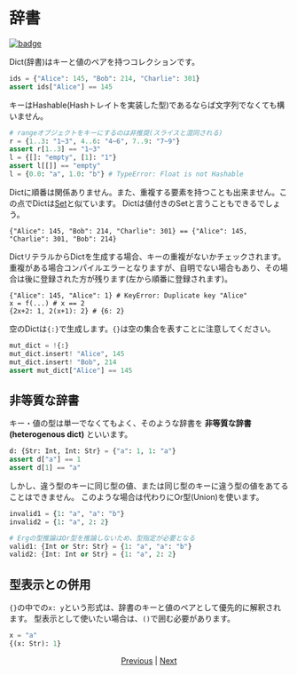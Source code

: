 # 辞書

[![badge](https://img.shields.io/endpoint.svg?url=https%3A%2F%2Fgezf7g7pd5.execute-api.ap-northeast-1.amazonaws.com%2Fdefault%2Fsource_up_to_date%3Fowner%3Derg-lang%26repos%3Derg%26ref%3Dmain%26path%3Ddoc/EN/syntax/11_dict.md%26commit_hash%3Dc6eb78a44de48735213413b2a28569fdc10466d0)](https://gezf7g7pd5.execute-api.ap-northeast-1.amazonaws.com/default/source_up_to_date?owner=erg-lang&repos=erg&ref=main&path=doc/EN/syntax/11_dict.md&commit_hash=c6eb78a44de48735213413b2a28569fdc10466d0)

Dict(辞書)はキーと値のペアを持つコレクションです。

```python
ids = {"Alice": 145, "Bob": 214, "Charlie": 301}
assert ids["Alice"] == 145
```

キーはHashable(Hashトレイトを実装した型)であるならば文字列でなくても構いません。

```python
# rangeオブジェクトをキーにするのは非推奨(スライスと混同される)
r = {1..3: "1~3", 4..6: "4~6", 7..9: "7~9"}
assert r[1..3] == "1~3"
l = {[]: "empty", [1]: "1"}
assert l[[]] == "empty"
l = {0.0: "a", 1.0: "b"} # TypeError: Float is not Hashable
```

Dictに順番は関係ありません。また、重複する要素を持つことも出来ません。この点でDictは[Set](./15_set.md)と似ています。
Dictは値付きのSetと言うこともできるでしょう。

```python,compile_fail
{"Alice": 145, "Bob": 214, "Charlie": 301} == {"Alice": 145, "Charlie": 301, "Bob": 214}
```

DictリテラルからDictを生成する場合、キーの重複がないかチェックされます。
重複がある場合コンパイルエラーとなりますが、自明でない場合もあり、その場合は後に登録された方が残ります(左から順番に登録されます)。

```python,compile_fail
{"Alice": 145, "Alice": 1} # KeyError: Duplicate key "Alice"
x = f(...) # x == 2
{2x+2: 1, 2(x+1): 2} # {6: 2}
```

空のDictは`{:}`で生成します。`{}`は空の集合を表すことに注意してください。

```python
mut_dict = !{:}
mut_dict.insert! "Alice", 145
mut_dict.insert! "Bob", 214
assert mut_dict["Alice"] == 145
```

## 非等質な辞書

キー・値の型は単一でなくてもよく、そのような辞書を __非等質な辞書(heterogenous dict)__ といいます。

```python
d: {Str: Int, Int: Str} = {"a": 1, 1: "a"}
assert d["a"] == 1
assert d[1] == "a"
```

しかし、違う型のキーに同じ型の値、または同じ型のキーに違う型の値をあてることはできません。
このような場合は代わりにOr型(Union)を使います。

```python
invalid1 = {1: "a", "a": "b"}
invalid2 = {1: "a", 2: 2}

# Ergの型推論はOr型を推論しないため、型指定が必要となる
valid1: {Int or Str: Str} = {1: "a", "a": "b"}
valid2: {Int: Int or Str} = {1: "a", 2: 2}
```

## 型表示との併用

`{}`の中での`x: y`という形式は、辞書のキーと値のペアとして優先的に解釈されます。
型表示として使いたい場合は、`()`で囲む必要があります。

```python
x = "a"
{(x: Str): 1}
```

<p align='center'>
    <a href='./11_tuple.md'>Previous</a> | <a href='./13_record.md'>Next</a>
</p>
